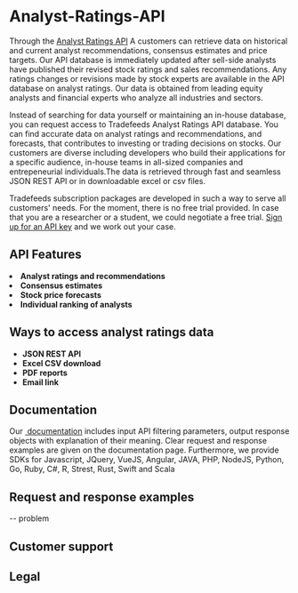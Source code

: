 # Analyst-Ratings-API

Through the <a href="https://tradefeeds.com/analyst-ratings-api/" rel="nofollow"> Analyst Ratings API</a> A customers can retrieve data on historical and current analyst recommendations, consensus estimates and price targets. Our API database is immediately updated after sell-side analysts have published their revised stock ratings and sales recommendations. Any ratings changes or revisions made by stock experts are available in the API database on analyst ratings. Our data is obtained from leading equity analysts and financial experts who analyze all industries and sectors. 


Instead of searching for data yourself or maintaining an in-house database, you can request access to Tradefeeds Analyst Ratings API database. You can find accurate data on analyst ratings and recommendations, and forecasts, that contributes to investing or trading decisions on stocks. Our customers are diverse including developers who build their applications for a specific audience, in-house teams in all-sized companies and entrepeneurial individuals.The data is retrieved through fast and seamless JSON REST API or in downloadable excel or csv files. 


Tradefeeds subscription packages are developed in such a way to serve all customers' needs. For the moment, there is no free trial provided. In case that you are a researcher or a student, we could negotiate a free trial. <a href="https://tradefeeds.com/pricing-subscription-plans/" rel="nofollow">Sign up for an API key</a> and we work out your case.

<h2><a id="user-content-api-features" class="anchor" href="https://github.com/Tradefeeds-Financial-data-API/Company-TechnicalIndicators-API#api-features" aria-hidden="true"></a>API Features</h2>

<li><strong>Analyst ratings and recommendations</strong></li>
<li><strong>Consensus estimates</strong></li>
<li><strong>Stock price forecasts</strong></li>
<li><strong>Individual ranking of analysts</strong></li>


<h2><a id="user-content-ways-to-access-company-data" class="anchor" href="https://github.com/Tradefeeds-Financial-data-API/Company-information-API#ways-to-access-analyst-ratings-data" aria-hidden="true"></a>Ways to access analyst ratings data</h2>
<ul>
 	<li><strong>JSON REST API</strong></li>
 	<li><strong>Excel CSV download</strong></li>
 	<li><strong>PDF reports</strong></li>
 	<li><strong>Email link</strong></li>
</ul>

<h2>Documentation</h2>

Our <a href="https://tradefeeds.com/api-documentation/" rel="nofollow"> documentation</a> includes input API filtering parameters, output response objects with explanation of their meaning. Clear request and response examples are given on the documentation page. Furthermore, we provide SDKs for Javascript, JQuery, VueJS, Angular, JAVA, PHP, NodeJS, Python, Go, Ruby, C#, R, Strest, Rust, Swift and Scala

<h2>Request and response examples</h2>

-- problem 

<h2>Customer support</h2>

<h2>Legal</h2>





























